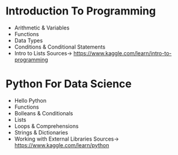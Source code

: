 # Introduction To Programming
- Arithmetic & Variables
- Functions
- Data Types
- Conditions & Conditional Statements
- Intro to Lists
Sources-> https://www.kaggle.com/learn/intro-to-programming



# Python For Data Science
- Hello Python
- Functions
- Bolleans & Conditionals
- Lists
- Loops & Comprehensions
- Strings & Dictionaries
- Working with External Libraries
Sources-> https://www.kaggle.com/learn/python
